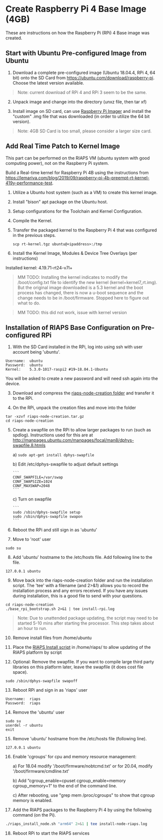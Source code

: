 # Create Raspberry Pi 4 Base Image (4GB)

These are instructions on how the Raspberry Pi (RPi) 4 Base image was created.  

## Start with Ubuntu Pre-configured Image from Ubuntu

1) Download a complete pre-configured image (Ubuntu 18.04.4, RPi 4, 64 bit) onto the SD Card from https://ubuntu.com/download/raspberry-pi. Choose the latest version available.  

> Note: current download of RPi 4 and RPi 3 seem to be the same.

2) Unpack image and change into the directory (unxz file, then tar xf)

3) Install image on SD card, can use [Raspberry Pi Imager](https://www.raspberrypi.org/downloads/) and install the "custom" .img file that was downloaded (in order to utilize the 64 bit version).

> Note: 4GB SD Card is too small, please consider a larger size card.

## Add Real Time Patch to Kernel Image

This part can be performed on the RIAPS VM (ubuntu system with good computing power), not on the Raspberry Pi system.

Build a Real-time kernel for Raspberry Pi 4B using the instructions from https://lemariva.com/blog/2019/09/raspberry-pi-4b-preempt-rt-kernel-419y-performance-test.

1) Utilize a Ubuntu host system (such as a VM) to create this kernel image.

2) Install "bison" apt package on the Ubuntu host.

3) Setup configurations for the Toolchain and Kernel Configuration.

4) Compile the Kernel.

5) Transfer the packaged kernel to the Raspberry Pi 4 that was configured in the previous steps.

    ```
    scp rt-kernel.tgz ubuntu@<ipaddress>:/tmp
    ```

6) Install the Kernel Image, Modules & Device Tree Overlays (per instructions)

  Installed kernel:  4.19.71-rt24-v7l+

>MM TODO:  Installing the kernel indicates to modify the /boot/config.txt file to identify the new kernel (kernel=kernel7_rt.img). But the original image downloaded is a 5.3 kernel and the boot process has changed, there is now a u-boot sequence and the change needs to be in /boot/firmware.  Stopped here to figure out what to do.

> MM TODO: this did not work, issue with kernel version

## Installation of RIAPS Base Configuration on Pre-configured RPi

1) With the SD Card installed in the RPi, log into using ssh with user account being 'ubuntu'.  
```
Username:  ubuntu
Password:  ubuntu
Kernel:    5.3.0-1017-raspi2 #19~18.04.1-Ubuntu
```

You will be asked to create a new password and will need ssh again into the device.

3) Download and compress the [riaps-node-creation folder](https://github.com/RIAPS/riaps-integration/tree/master/riaps-node-creation) and transfer it to the RPi.

4) On the RPi, unpack the creation files and move into the folder

```
tar -xzvf riaps-node-creation.tar.gz
cd riaps-node-creation
```

5) Create a swapfile on the RPi to allow larger packages to run (such as spdlog).  Instructions used for this are at http://manpages.ubuntu.com/manpages/focal/man8/dphys-swapfile.8.htmls

    a) ```sudo apt-get install dphys-swapfile```

    b) Edit /etc/dphys-swapfile to adjust default settings

       ```
       CONF_SWAPFILE=/var/swap
       CONF_SWAPSIZE=1024
       CONF_MAXSWAP=2048
       ```

    c) Turn on swapfile

       ```
       sudo /sbin/dphys-swapfile setup
       sudo /sbin/dphys-swapfile swapon
       ```

6) Reboot the RPi and still sign in as 'ubuntu'

7) Move to 'root' user

```
sudo su
```

8) Add 'ubuntu' hostname to the /etc/hosts file. Add following line to the file.

```
127.0.0.1 ubuntu
```

9) Move back into the riaps-node-creation folder and run the installation script. The 'tee' with a filename (and 2>&1) allows you to record the installation process and any errors received. If you have any issues during installation, this is a good file to send with your questions.

```
cd riaps-node-creation
./base_rpi_bootstrap.sh 2>&1 | tee install-rpi.log
```

> Note: Due to unattended package updating, the script may need to be started 5-10 mins after starting the processor.  This step takes about an hour to run.

10) Remove install files from /home/ubuntu

11) Place the [RIAPS Install script](https://github.com/RIAPS/riaps-integration/blob/master/riaps-node-runtime/riaps_install_node.sh) in /home/riaps/ to allow updating of the RIAPS platform by script

12) Optional:  Remove the swapfile.  If you want to compile large third party libraries on this platform later, leave the swapfile (it does cost file space).

```
sudo /sbin/dphys-swapfile swapoff
```

13) Reboot RPi and sign in as 'riaps' user

```
Username:  riaps
Password:  riaps
```

14) Remove the 'ubuntu' user

```
sudo su
userdel -r ubuntu
exit
```

15) Remove 'ubuntu' hostname from the /etc/hosts file (following line).

```
127.0.0.1 ubuntu
```

16) Enable 'cgroups' for cpu and memory resource management:

    a) For 18.04 modify '/boot/firmware/nobtcmd.txt' or for 20.04, modify '/boot/firmware/cmdline.txt'

    b) Add “cgroup_enable=cpuset cgroup_enable=memory cgroup_memory=1” to the end of the command line.

    c) After rebooting, use "grep mem /proc/cgroups" to show that cgroup memory is enabled.

17) Add the RIAPS packages to the Raspberry Pi 4 by using the following command (on the Pi).

```bash
./riaps_install_node.sh "arm64" 2>&1 | tee install-node-riaps.log
```

18) Reboot RPi to start the RIAPS services
